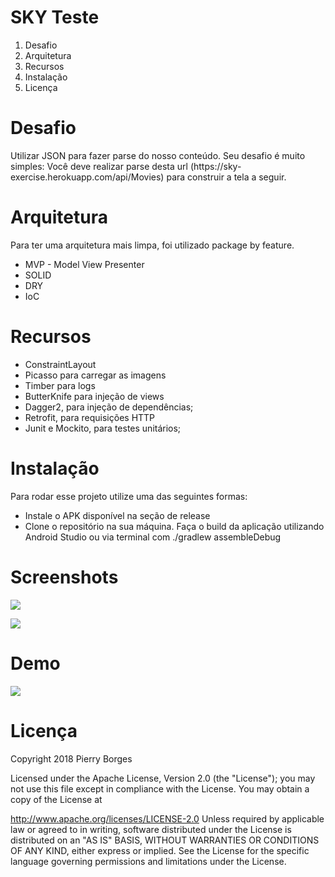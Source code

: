 SKY Teste
=========

1. Desafio
2. Arquitetura
3. Recursos
4. Instalação
5. Licença

Desafio
=======

Utilizar JSON para fazer parse do nosso conteúdo.
Seu desafio é muito simples: Você deve realizar parse desta url (https://sky-
exercise.herokuapp.com/api/Movies) para construir a tela a seguir.

Arquitetura
===========

Para ter uma arquitetura mais limpa, foi utilizado package by feature.

- MVP - Model View Presenter
- SOLID
- DRY
- IoC

Recursos
========

- ConstraintLayout
- Picasso para carregar as imagens
- Timber para logs
- ButterKnife para injeção de views
- Dagger2, para injeção de dependências;
- Retrofit, para requisições HTTP
- Junit e Mockito, para testes unitários;

Instalação
==========

Para rodar esse projeto utilize uma das seguintes formas:

- Instale o APK disponível na seção de release
- Clone o repositório na sua máquina. Faça o build da aplicação utilizando Android Studio ou via terminal com ./gradlew assembleDebug

Screenshots
===========

![](https://bitbucket.org/pieerry/sky-test/raw/bda80dc2e6ca232be00aa0d1d756a39c34ba4386/art/screen-1.png)

![](https://bitbucket.org/pieerry/sky-test/raw/bda80dc2e6ca232be00aa0d1d756a39c34ba4386/art/screen-2.png)

Demo
====

![](https://bitbucket.org/pieerry/sky-test/raw/bda80dc2e6ca232be00aa0d1d756a39c34ba4386/art/movie.gif)

Licença
=======

Copyright 2018 Pierry Borges

Licensed under the Apache License, Version 2.0 (the "License"); you may not use this file except in compliance with the License. You may obtain a copy of the License at

http://www.apache.org/licenses/LICENSE-2.0
Unless required by applicable law or agreed to in writing, software distributed under the License is distributed on an "AS IS" BASIS, WITHOUT WARRANTIES OR CONDITIONS OF ANY KIND, either express or implied. See the License for the specific language governing permissions and limitations under the License.

